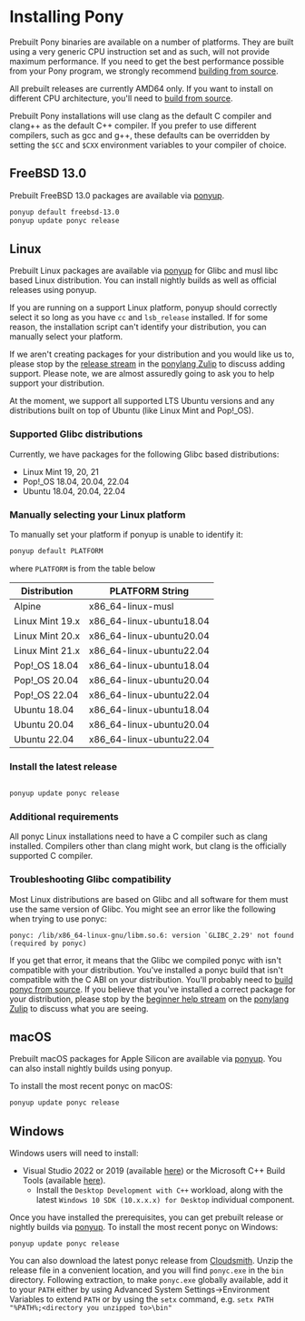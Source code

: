 # Installing Pony

Prebuilt Pony binaries are available on a number of platforms. They are built using a very generic CPU instruction set and as such, will not provide maximum performance. If you need to get the best performance possible from your Pony program, we strongly recommend [building from source](BUILD.md).

All prebuilt releases are currently AMD64 only. If you want to install on different CPU architecture, you'll need to [build from source](BUILD.md).

Prebuilt Pony installations will use clang as the default C compiler and clang++ as the default C++ compiler. If you prefer to use different compilers, such as gcc and g++, these defaults can be overridden by setting the `$CC` and `$CXX` environment variables to your compiler of choice.

## FreeBSD 13.0

Prebuilt FreeBSD 13.0 packages are available via [ponyup](https://github.com/ponylang/ponyup).

```bash
ponyup default freebsd-13.0
ponyup update ponyc release
```

## Linux

Prebuilt Linux packages are available via [ponyup](https://github.com/ponylang/ponyup) for Glibc and musl libc based Linux distribution. You can install nightly builds as well as official releases using ponyup.

If you are running on a support Linux platform, ponyup should correctly select it so long as you have `cc` and `lsb_release` installed. If for some reason, the installation script can't identify your distribution, you can manually select your platform.

If we aren't creating packages for your distribution and you would like us to, please stop by the [release stream](https://ponylang.zulipchat.com/#narrow/stream/190364-release) in the [ponylang Zulip](https://ponylang.zulipchat.com) to discuss adding support. Please note, we are almost assuredly going to ask you to help support your distribution.

At the moment, we support all supported LTS Ubuntu versions and any distributions built on top of Ubuntu (like Linux Mint and Pop!_OS).

### Supported Glibc distributions

Currently, we have packages for the following Glibc based distributions:

- Linux Mint 19, 20, 21
- Pop!_OS 18.04, 20.04, 22.04
- Ubuntu 18.04, 20.04, 22.04

### Manually selecting your Linux platform

To manually set your platform if ponyup is unable to identify it:

```bash
ponyup default PLATFORM
```

where `PLATFORM` is from the table below

Distribution | PLATFORM String
--- | ---
Alpine | x86_64-linux-musl
Linux Mint 19.x | x86_64-linux-ubuntu18.04
Linux Mint 20.x | x86_64-linux-ubuntu20.04
Linux Mint 21.x | x86_64-linux-ubuntu22.04
Pop!_OS 18.04 | x86_64-linux-ubuntu18.04
Pop!_OS 20.04 | x86_64-linux-ubuntu20.04
Pop!_OS 22.04 | x86_64-linux-ubuntu22.04
Ubuntu 18.04 | x86_64-linux-ubuntu18.04
Ubuntu 20.04 | x86_64-linux-ubuntu20.04
Ubuntu 22.04 | x86_64-linux-ubuntu22.04

### Install the latest release

```bash

ponyup update ponyc release
```

### Additional requirements

All ponyc Linux installations need to have a C compiler such as clang installed. Compilers other than clang might work, but clang is the officially supported C compiler.

### Troubleshooting Glibc compatibility

Most Linux distributions are based on Glibc and all software for them must use the same version of Glibc. You might see an error like the following when trying to use ponyc:

```console
ponyc: /lib/x86_64-linux-gnu/libm.so.6: version `GLIBC_2.29' not found (required by ponyc)
```

If you get that error, it means that the Glibc we compiled ponyc with isn't compatible with your distribution. You've installed a ponyc build that isn't compatible with the C ABI on your distribution. You'll probably need to [build ponyc from source](BUILD.md). If you believe that you've installed a correct package for your distribution, please stop by the [beginner help stream](https://ponylang.zulipchat.com/#narrow/stream/189985-beginner-help) on the [ponylang Zulip](https://ponylang.zulipchat.com) to discuss what you are seeing.

## macOS

Prebuilt macOS packages for Apple Silicon are available via [ponyup](https://github.com/ponylang/ponyup). You can also install nightly builds using ponyup.

To install the most recent ponyc on macOS:

```bash
ponyup update ponyc release
```

## Windows

Windows users will need to install:

- Visual Studio 2022 or 2019 (available [here](https://www.visualstudio.com/vs/community/)) or the Microsoft C++ Build Tools (available [here](https://visualstudio.microsoft.com/visual-cpp-build-tools/)).
  - Install the `Desktop Development with C++` workload, along with the latest `Windows 10 SDK (10.x.x.x) for Desktop` individual component.

Once you have installed the prerequisites, you can get prebuilt release or nightly builds via [ponyup](https://github.com/ponylang/ponyup).  To install the most recent ponyc on Windows:

```pwsh
ponyup update ponyc release
```

You can also download the latest ponyc release from [Cloudsmith](https://dl.cloudsmith.io/public/ponylang/releases/raw/versions/latest/ponyc-x86-64-pc-windows-msvc.zip). Unzip the release file in a convenient location, and you will find `ponyc.exe` in the `bin` directory. Following extraction, to make `ponyc.exe` globally available, add it to your `PATH` either by using Advanced System Settings->Environment Variables to extend `PATH` or by using the `setx` command, e.g. `setx PATH "%PATH%;<directory you unzipped to>\bin"`
